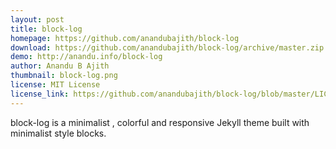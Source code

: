 ```yaml
---
layout: post
title: block-log
homepage: https://github.com/anandubajith/block-log
download: https://github.com/anandubajith/block-log/archive/master.zip
demo: http://anandu.info/block-log
author: Anandu B Ajith
thumbnail: block-log.png
license: MIT License
license_link: https://github.com/anandubajith/block-log/blob/master/LICENSE
---
```


block-log is a minimalist , colorful and responsive Jekyll theme built with minimalist style blocks.
